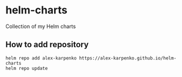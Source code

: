 # helm-charts

Collection of my Helm charts

## How to add repository

```shell
helm repo add alex-karpenko https://alex-karpenko.github.io/helm-charts
helm repo update
```
